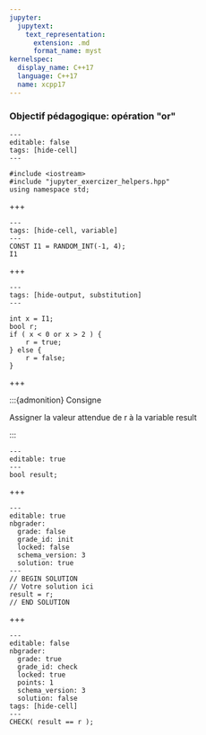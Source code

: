 ```yaml
---
jupyter:
  jupytext:
    text_representation:
      extension: .md
      format_name: myst
kernelspec:
  display_name: C++17
  language: C++17
  name: xcpp17
---
```


### Objectif pédagogique: opération "or"

```{code-cell} c++
---
editable: false
tags: [hide-cell]
---

#include <iostream>
#include "jupyter_exercizer_helpers.hpp"
using namespace std;
```

+++

```{code-cell} c++
---
tags: [hide-cell, variable]
---
CONST I1 = RANDOM_INT(-1, 4);
I1
```

+++

```{code-cell} c++
---
tags: [hide-output, substitution]
---

int x = I1;
bool r;
if ( x < 0 or x > 2 ) {
    r = true;
} else {
    r = false;
}
```

+++

:::{admonition} Consigne

Assigner la valeur attendue de r à la variable result

:::

```{code-cell} c++
---
editable: true
---
bool result;
```

+++

```{code-cell}
---
editable: true
nbgrader:
  grade: false
  grade_id: init
  locked: false
  schema_version: 3
  solution: true
---
// BEGIN SOLUTION
// Votre solution ici
result = r;
// END SOLUTION
```

+++

```{code-cell}
---
editable: false
nbgrader:
  grade: true
  grade_id: check
  locked: true
  points: 1
  schema_version: 3
  solution: false
tags: [hide-cell]
---
CHECK( result == r );
```
